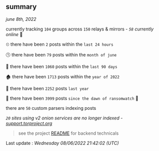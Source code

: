 
## summary
_june 8th, 2022_

currently tracking `104` groups across `150` relays & mirrors - _`58` currently online_ 📡

⏲ there have been `2` posts within the `last 24 hours`

🕓 there have been `79` posts within the `month of june`

📅 there have been `1060` posts within the `last 90 days`

🏚 there have been `1713` posts within the `year of 2022`

🚀 there have been `2252` posts `last year`

🦕 there have been `3999` posts `since the dawn of ransomwatch` 🐣

there are `50` custom parsers indexing posts

_`20` sites using v2 onion services are no longer indexed - [support.torproject.org](https://support.torproject.org/onionservices/v2-deprecation/)_

> see the project [README](https://github.com/jmousqueton/ransomwatch#readme) for backend technicals



Last update : _Wednesday 08/06/2022 21:42:02 (UTC)_

